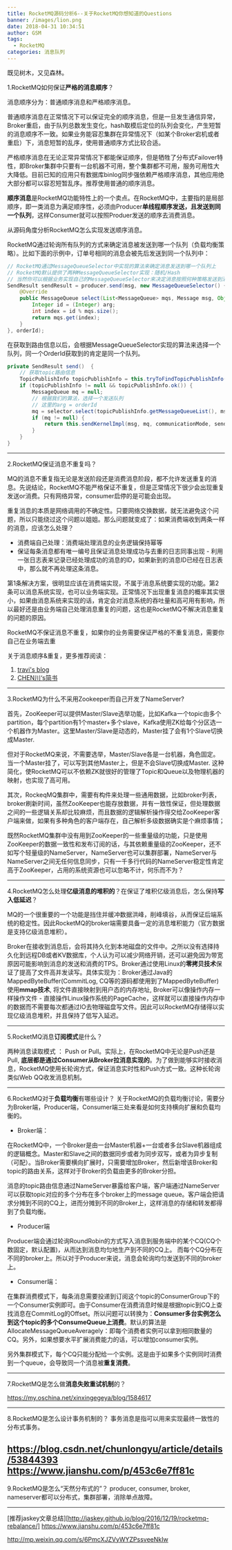 ```yaml
---
title: RocketMQ源码分析6--关于RocketMQ你想知道的Questions
banner: /images/lion.png
date: 2018-04-31 10:34:51
author: GSM
tags:
  - RocketMQ
categories: 消息队列
---
```

既见树木，又见森林。
<!-- more -->
1.RocketMQ如何保证**严格的消息顺序**？

消息顺序分为：普通顺序消息和严格顺序消息。

普通顺序消息在正常情况下可以保证完全的顺序消息，但是一旦发生通信异常，Broker重启，由于队列总数发生变化，hash取模后定位的队列会变化，产生短暂的消息顺序不一致。如果业务能容忍集群在异常情况下（如某个Broker宕机或者重启）下，消息短暂的乱序，使用普通顺序方式比较合适。

严格顺序消息在无论正常异常情况下都能保证顺序，但是牺牲了分布式Failover特性，即Broker集群中只要有一台机器不可用，整个集群都不可用，服务可用性大大降低。目前已知的应用只有数据库binlog同步强依赖严格顺序消息，其他应用绝大部分都可以容忍短暂乱序。推荐使用普通的顺序消息。

**顺序消息**是RocketMQ功能特性上的一个卖点。在RocketMQ中，主要指的是局部顺序，即一类消息为满足顺序性，必须由Producer**单线程顺序发送，且发送到同一个队列**，这样Consumer就可以按照Produer发送的顺序去消费消息。

从源码角度分析RocketMQ怎么实现发送顺序消息。

RocketMQ通过轮询所有队列的方式来确定消息被发送到哪一个队列（负载均衡策略）。比如下面的示例中，订单号相同的消息会被先后发送到同一个队列中：
```java
// RocketMQ通过MessageQueueSelector中实现的算法来确定消息发送到哪一个队列上
// RocketMQ默认提供了两种MessageQueueSelector实现：随机/Hash
// 当然你可以根据业务实现自己的MessageQueueSelector来决定消息按照何种策略发送到消息队列中
SendResult sendResult = producer.send(msg, new MessageQueueSelector() {
    @Override
    public MessageQueue select(List<MessageQueue> mqs, Message msg, Object arg) {
        Integer id = (Integer) arg;
        int index = id % mqs.size();
        return mqs.get(index);
    }
}, orderId);
```
在获取到路由信息以后，会根据MessageQueueSelector实现的算法来选择一个队列，同一个OrderId获取到的肯定是同一个队列。
```java
private SendResult send()  {
    // 获取topic路由信息
    TopicPublishInfo topicPublishInfo = this.tryToFindTopicPublishInfo(msg.getTopic());
    if (topicPublishInfo != null && topicPublishInfo.ok()) {
        MessageQueue mq = null;
        // 根据我们的算法，选择一个发送队列
        // 这里的arg = orderId
        mq = selector.select(topicPublishInfo.getMessageQueueList(), msg, arg);
        if (mq != null) {
            return this.sendKernelImpl(msg, mq, communicationMode, sendCallback, timeout);
        }
    }
}
```

---
2.RocketMQ保证消息不重复吗？

MQ的消息不重复指无论是发送阶段还是消费消息阶段，都不允许发送重复的消息。先说结论，RocketMQ不能严格保证不重复，但是正常情况下很少会出现重复发送or消费。只有网络异常，consumer启停的是可能会出现。

重复消息的本质是网络调用的不确定性。只要网络交换数据，就无法避免这个问题，所以只能绕过这个问题以姐姐。那么问题就变成了：如果消费端收到两条一样的消息，应该怎么处理？

- 消费端自己处理：消费端处理消息的业务逻辑保持幂等
- 保证每条消息都有唯一编号且保证消息处理成功与去重的日志同事出现 - 利用一张日志表来记录已经处理成功的消息的ID，如果新到的消息ID已经在日志表中，那么就不再处理这条消息。

第1条解决方案，很明显应该在消费端实现，不属于消息系统要实现的功能。第2条可以消息系统实现，也可以业务端实现。正常情况下出现重复消息的概率其实很小，如果由消息系统来实现的话，肯定会对消息系统的吞吐量和高可用有影响，所以最好还是由业务端自己处理消息重复的问题，这也是RocketMQ不解决消息重复的问题的原因。

RocketMQ不保证消息不重复，如果你的业务需要保证严格的不重复消息，需要你自己在业务端去重

关于消息顺序&重复，更多推荐阅读：
1. [travi's blog](https://blog.csdn.net/chunlongyu/article/details/53977819)
2. [CHEN川‘s简书](https://www.jianshu.com/p/453c6e7ff81c)
---

3.RocketMQ为什么不采用Zookeeper而自己开发了NameServer?

首先，ZooKeeper可以提供Master/Slave选举功能，比如Kafka一个topic由多个partition，每个partition有1个master+多个slave，Kafka使用ZK给每个分区选一个机器作为Master。这里Master/Slave是动态的，Master挂了会有1个Slave切换成Master.

但对于RocketMQ来说，不需要选举，Master/Slave各是一台机器，角色固定。当一个Master挂了，可以写到其他Master上，但是不会Slave切换成Master. 这种简化，使RocketMQ可以不依赖ZK就很好的管理了Topic和Queue以及物理机器的映射，也实现了高可用。

其次，RockeqMQ集群中，需要有构件来处理一些通用数据，比如broker列表，broker刷新时间，虽然ZooKeeper也能存放数据，并有一致性保证，但处理数据之间的一些逻辑关系却比较麻烦，而且数据的逻辑解析操作得交给ZooKeeper客户端来做，如果有多种角色的客户端存在，自己解析多级数据确实是个麻烦事情；

既然RocketMQ集群中没有用到ZooKeeper的一些重量级的功能，只是使用ZooKeeper的数据一致性和发布订阅的话，与其依赖重量级的ZooKeeper，还不如写个轻量级的NameServer，NameServer也可以集群部署，NameServer与NameServer之间无任何信息同步，只有一千多行代码的NameServer稳定性肯定高于ZooKeeper，占用的系统资源也可以忽略不计，何乐而不为？

---

4.RocketMQ怎么处理**亿级消息的堆积的**？在保证了堆积亿级消息后，怎么保持**写入低延迟**？

MQ的一个很重要的一个功能是挡住并缓冲数据洪峰，削峰填谷，从而保证后端系统的稳定性。因此RocketMQ的broker端需要具备一定的消息堆积能力（官方数据是支持亿级消息堆积）。

Broker在接收到消息后，会将其持久化到本地磁盘的文件中。之所以没有选择持久化到远程DB或者KV数据库，个人认为可以减少网络开销，还可以避免因为带宽原因可能影响到消息的发送和消费的TPS。Broker通过使用Linux的**零拷贝技术**保证了提高了文件高并发读写。具体实现为：Broker通过Java的MappedByteBuffer(CommitLog, CQ等的源码都使用到了MappedByteBuffer)使用**mmap技术**, 将文件直接映射到用户态的内存地址, Broker可以像操作内存一样操作文件 - 直接操作Linux操作系统的PageCache，这样就可以直接操作内存中的数据而不需要每次都通过IO去物理磁盘写文件。因此可以RocketMQ存储得以实现亿级消息堆积，并且保持了低写入延迟。

---
5.RocketMQ消息**订阅模式**是什么？

两种消息读取模式 ： Push or Pull。实际上，在RocketMQ中无论是Push还是Pull, **底层都是通过Consumer从Broker拉消息实现的**。为了做到能够实时接收消息，RocketMQ使用长轮询方式，保证消息实时性和Push方式一致。这种长轮询类似Web QQ收发消息机制。

---

6.RocketMQ对于**负载均衡**有哪些设计？
关于RocketMQ的负载均衡讨论，需要分为Broker端，Producer端，Consumer端三处来看是如何支持横向扩展和负载均衡的。

- Broker端：

在RocketMQ中，一个Broker是由一台Master机器+一台或者多台Slave机器组成的逻辑概念。Master和Slave之间的数据同步或者为同步双写，或者为异步复制（可配）。当Broker需要横向扩展时，只需要增加Broker，然后新增该Broker和topic的路由关系，这样对于Broker的负载由更多的Broker分担。

消息的topic路由信息通过NameServer暴露给客户端，客户端通过NameServer可以获取topic对应的多个分布在多个broker上的message queue。客户端会把请求分摊到不同的CQ上，进而分摊到不同的Broker上，这样消息的存储和转发都得到了负载均衡。

- Producer端

Producer端会通过轮询RoundRobin的方式写入消息到服务端中的某个CQ(CQ个数固定，默认配置)，从而达到消息均匀地生产到不同的CQ上。 而每个CQ分布在不同的broker上。所以对于Producer来说，消息会轮询均匀发送到不同的broker上。

- Consumer端：

在集群消费模式下，每条消息需要投递到订阅这个topic的ConsumerGroup下的一个Consumer实例即可。由于Consumer在消费消息时候是根据topic到CQ上查找消息在CommitLog的Offset。所以问题可以转换为：**Consumer多台实例怎么到这个topic的多个ConsumeQueue上消费**。默认的算法是AllocateMessageQueueAveragely：即每个消费者实例可以拿到相同数量的CQ。另外，如果想要水平扩展消费能力的话，可以增加consumer实例。

另外集群模式下，每个CQ只能分配给一个实例。这是由于如果多个实例同时消费到一个queue，会导致同一个消息被**重复消费**。 

---

7.RocketMQ是怎么做**消息失败重试机制**的？

https://my.oschina.net/xinxingegeya/blog/1584617

---

8.RocketMQ是怎么设计事务机制的？
事务消息是指可以用来实现最终一致性的分布式事务。

https://blog.csdn.net/chunlongyu/article/details/53844393
https://www.jianshu.com/p/453c6e7ff81c
---
9.RocketMQ是怎么“天然分布式的”？
producer, consumer, broker, nameserver都可以分布式，集群部署，消除单点故障。

---
[推荐jaskey文章总结][http://jaskey.github.io/blog/2016/12/19/rocketmq-rebalance/]
https://www.jianshu.com/p/453c6e7ff81c

http://mp.weixin.qq.com/s/6PmcXJZVyWYZPssveeNkIw